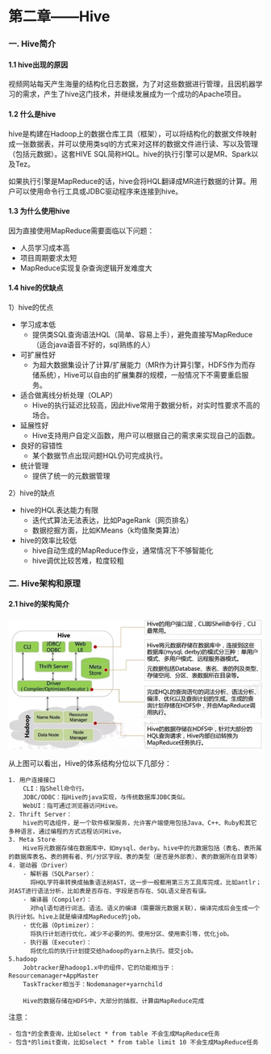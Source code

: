 # 第二章——Hive

### 一. Hive简介

#### 1.1 hive出现的原因

视频网站每天产生海量的结构化日志数据，为了对这些数据进行管理，且因机器学习的需求，产生了hive这门技术，并继续发展成为一个成功的Apache项目。



#### 1.2 什么是hive

hive是构建在Hadoop上的数据仓库工具（框架），可以将结构化的数据文件映射成一张数据表，并可以使用类sql的方式来对这样的数据文件进行读、写以及管理（包括元数据）。这套HIVE SQL简称HQL。hive的执行引擎可以是MR、Spark以及Tez。

如果执行引擎是MapReduce的话，hive会将HQL翻译成MR进行数据的计算。用户可以使用命令行工具或JDBC驱动程序来连接到hive。



#### 1.3 为什么使用hive

因为直接使用MapReduce需要面临以下问题：

- 人员学习成本高
- 项目周期要求太短
- MapReduce实现复杂查询逻辑开发难度大



#### 1.4 hive的优缺点

1）hive的优点

- 学习成本低
  - 提供类SQL查询语法HQL（简单、容易上手），避免直接写MapReduce（适合java语音不好的，sql熟练的人）
- 可扩展性好
  - 为超大数据集设计了计算/扩展能力（MR作为计算引擎，HDFS作为而存储系统），Hive可以自由的扩展集群的规模，一般情况下不需要重启服务。
- 适合做离线分析处理（OLAP）
  - Hive的执行延迟比较高，因此Hive常用于数据分析，对实时性要求不高的场合。
- 延展性好
  - Hive支持用户自定义函数，用户可以根据自己的需求来实现自己的函数。
- 良好的容错性
  - 某个数据节点出现问题HQL仍可完成执行。
- 统计管理
  - 提供了统一的元数据管理

2）hive的缺点

- hive的HQL表达能力有限
  - 迭代式算法无法表达，比如PageRank（网页排名）
  - 数据挖掘方面，比如KMeans（k均值聚类算法）
- hive的效率比较低
  - hive自动生成的MapReduce作业，通常情况下不够智能化
  - hive调优比较苦难，粒度较粗



### 二. Hive架构和原理

#### 2.1 hive的架构简介

![1658901008483](assets/1658901008483.png)

从上图可以看出，Hive的体系结构分位以下几部分：

~~~
1. 用户连接接口
	CLI：指Shell命令行。
	JDBC/ODBC：指Hive的java实现，与传统数据库JDBC类似。
	WebUI：指可通过浏览器访问Hive。
2. Thrift Server：
	hive的可选组件，是一个软件框架服务，允许客户端使用包括Java、C++、Ruby和其它多种语言，通过编程的方式远程访问Hive。
3. Meta Store
	Hive将元数据存储在数据库中，如mysql、derby。hive中的元数据包括（表名、表所属的数据库表名、表的拥有者、列/分区字段、表的类型（是否是外部表）、表的数据所在目录等）
4. 驱动器（Driver）
	- 解析器（SQLParser）：
	  将HQL字符串转换成抽象语法树AST，这一步一般都用第三方工具库完成，比如antlr；对AST进行语法分析，比如表是否存在、字段是否存在、SQL语义是否有误。
	- 编译器（Compiler）：
	  对hql语句进行词法、语法、语义的编译（需要跟元数据关联），编译完成后会生成一个执行计划。hive上就是编译成MapReduce的job。
	- 优化器（Optimizer）：
	  将执行计划进行优化，减少不必要的列、使用分区、使用索引等，优化job。
    - 执行器（Executer）：
      将优化后的执行计划提交给hadoop的yarn上执行。提交job。
5.hadoop
	Jobtracker是hadoop1.x中的组件，它的功能相当于：Resourcemanager+AppMaster
	TaskTracker相当于：Nodemanager+yarnchild
	
	Hive的数据存储在HDFS中，大部分的插叙、计算由MapReduce完成
~~~

注意：

~~~~
- 包含*的全表查询，比如select * from table 不会生成MapReduce任务
- 包含*的limit查询，比如select * from table limit 10 不会生成MapReduce任务
~~~~

